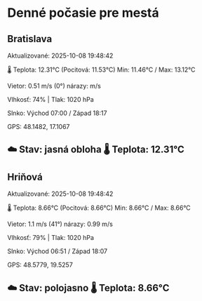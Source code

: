 ﻿# Denné počasie pre mestá

## Bratislava
Aktualizované: 2025-10-08 19:48:42

🌡️ Teplota: 12.31°C 
(Pocitová: 11.53°C)
Min: 11.46°C / Max: 13.12°C

Vietor: 0.51 m/s    (0°) 
nárazy:  m/s

Vlhkosť: 74% | Tlak: 1020 hPa

Slnko: Východ 07:00 / Západ 18:17

GPS: 48.1482, 17.1067

☁️ Stav: jasná obloha        🌡️ Teplota: 12.31°C
---

## Hriňová
Aktualizované: 2025-10-08 19:48:42

🌡️ Teplota: 8.66°C 
(Pocitová: 8.66°C)
Min: 8.66°C / Max: 8.66°C

Vietor: 1.1 m/s (41°)
nárazy: 0.99 m/s

Vlhkosť: 79% | Tlak: 1020 hPa

Slnko: Východ 06:51 / Západ 18:07

GPS: 48.5779, 19.5257

☁️ Stav: polojasno        🌡️ Teplota: 8.66°C
---
